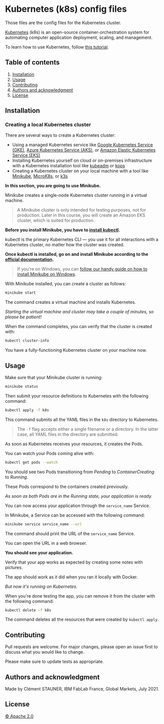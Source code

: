 # Kubernetes (k8s) config files

Those files are the config files for the Kubernetes cluster.

[Kubernetes](https://en.wikipedia.org/wiki/Kubernetes) (k8s) is an open-source container-orchestration system for automating computer application deployment, scaling, and management.

To learn how to use Kubernetes, follow [this tutorial](https://learnk8s.io/deploying-nodejs-kubernetes).

## Table of contents

1. [Installation](#Installation)
2. [Usage](#Usage)
3. [Contributing](#Contributing)
4. [Authors and acknowledgment](#Authors-and-acknowledgment)
5. [License](#License)

## Installation

### Creating a local Kubernetes cluster

There are several ways to create a Kubernetes cluster:

- Using a managed Kubernetes service like [Google Kubernetes Service (GKE)](https://cloud.google.com/kubernetes-engine/), [Azure Kubernetes Service (AKS)](https://docs.microsoft.com/en-us/azure/aks/), or [Amazon Elastic Kubernetes Service (EKS)](https://aws.amazon.com/eks/)
- Installing Kubernetes yourself on cloud or on-premises infrastructure with a Kubernetes installation tool like [kubeadm](https://kubernetes.io/docs/setup/production-environment/tools/kubeadm/create-cluster-kubeadm/) or [kops](https://github.com/kubernetes/kops)
- Creating a Kubernetes cluster on your local machine with a tool like [Minikube](https://kubernetes.io/docs/setup/learning-environment/minikube/), [MicroK8s](https://microk8s.io/), or [k3s](https://k3s.io/)

**In this section, you are going to use Minikube.**

Minikube creates a single-node Kubernetes cluster running in a virtual machine.

> A Minikube cluster is only intended for testing purposes, not for production. Later in this course, you will create an Amazon EKS cluster, which is suited for production.

**Before you install Minikube, you have to [install kubectl](https://kubernetes.io/docs/tasks/tools/install-kubectl/).**

kubectl is the primary Kubernetes CLI — you use it for all interactions with a Kubernetes cluster, no matter how the cluster was created.

**Once kubectl is installed, go on and install Minikube according to the [official documentation](https://kubernetes.io/docs/tasks/tools/install-minikube/).**

> If you're on Windows, you can [follow our handy guide on how to install Minikube on Windows](https://learnk8s.io/blog/installing-docker-and-kubernetes-on-windows/).

With Minikube installed, you can create a cluster as follows:

```bash
minikube start
```

The command creates a virtual machine and installs Kubernetes.

*Starting the virtual machine and cluster may take a couple of minutes, so please be patient!*

When the command completes, you can verify that the cluster is created with:

```bash
kubectl cluster-info
```

You have a fully-functioning Kubernetes cluster on your machine now.

## Usage

Make sure that your Minikube cluster is running:

```bash
minikube status
```

Then submit your resource definitions to Kubernetes with the following command:

```bash
kubectl apply -f k8s
```

This command submits all the YAML files in the `k8s` directory to Kubernetes.

> The `-f` flag accepts either a single filename or a directory. In the latter case, all YAML files in the directory are submitted.

As soon as Kubernetes receives your resources, it creates the Pods.

You can watch your Pods coming alive with:

```bash
kubectl get pods --watch
```

You should see two Pods transitioning from *Pending* to *ContainerCreating* to *Running*.

These Pods correspond to the containers created previously.

*As soon as both Pods are in the Running state, your application is ready.*

You can now access your application through the `service_name` Service.

In Minikube, a Service can be accessed with the following command:

```bash
minikube service service_name --url
```

The command should print the URL of the `service_name` Service.

You can open the URL in a web browser.

**You should see your application.**

Verify that your app works as expected by creating some notes with pictures.

The app should work as it did when you ran it locally with Docker.

*But now it's running on Kubernetes.*

When you're done testing the app, you can remove it from the cluster with the following command:

```bash
kubectl delete -f k8s
```

The command deletes all the resources that were created by `kubectl apply`.

## Contributing

Pull requests are welcome. For major changes, please open an issue first to discuss what you would like to change.

Please make sure to update tests as appropriate.

## Authors and acknowledgment

Made by Clément STAUNER, IBM FabLab France, Global Markets, July 2021.

## License

[© Apache 2.0](https://www.apache.org/licenses/LICENSE-2.0.html)
